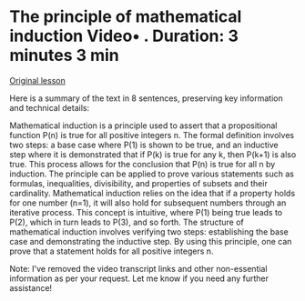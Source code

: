 # The principle of mathematical induction Video• . Duration: 3 minutes 3 min

[Original lesson](https://www.coursera.org/learn/uol-discrete-mathematics/lecture/kJ0Xr/the-principle-of-mathematical-induction)

Here is a summary of the text in 8 sentences, preserving key information and technical details:

Mathematical induction is a principle used to assert that a propositional function P(n) is true for all positive integers n. The formal definition involves two steps: a base case where P(1) is shown to be true, and an inductive step where it is demonstrated that if P(k) is true for any k, then P(k+1) is also true. This process allows for the conclusion that P(n) is true for all n by induction. The principle can be applied to prove various statements such as formulas, inequalities, divisibility, and properties of subsets and their cardinality. Mathematical induction relies on the idea that if a property holds for one number (n=1), it will also hold for subsequent numbers through an iterative process. This concept is intuitive, where P(1) being true leads to P(2), which in turn leads to P(3), and so forth. The structure of mathematical induction involves verifying two steps: establishing the base case and demonstrating the inductive step. By using this principle, one can prove that a statement holds for all positive integers n.

Note: I've removed the video transcript links and other non-essential information as per your request. Let me know if you need any further assistance!

